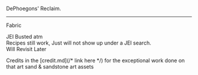 DePhoegons' Reclaim.

------
Fabric

JEI Busted atm<br>
Recipes still work, Just will not show up under a JEI search.<br>
Will Revisit Later

Credits in the [credit.md](/* link here */) for the exceptional work done on that art sand & sandstone art assets